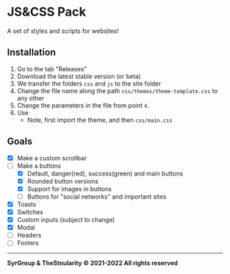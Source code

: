 # JS&CSS Pack
A set of styles and scripts for websites!

## Installation
1. Go to the tab "Releases"
2. Download the latest stable version (or beta)
3. We transfer the folders `css` and `js` to the site folder
4. Change the file name along the path `css/themes/theme-template.css` to any other
5. Change the parameters in the file from point `4.`
6. Use
   - Note, first import the theme, and then `css/main.css`

## Goals
- [x] Make a custom scrollbar
- [ ] Make a buttons
     * [x] Default, danger(red), success(green) and main buttons
     * [x] Rounded button versions
     * [x] Support for images in buttons
     * [ ] Buttons for "social networks" and important sites
- [x] Toasts
- [x] Switches
- [x] Custom inputs (subject to change)
- [x] Modal
- [ ] Headers
- [ ] Footers
---
**SyrGroup & TheStnularity © 2021-2022 All rights reserved**
